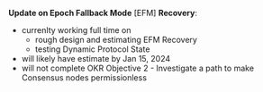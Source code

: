 
**Update on Epoch Fallback Mode** [EFM] **Recovery**:
* currenlty working full time on 
  - rough design and estimating EFM Recovery
  - testing Dynamic Protocol State
* will likely have estimate by Jan 15, 2024
* will not complete OKR Objective 2 - Investigate a path to make Consensus nodes permissionless  
